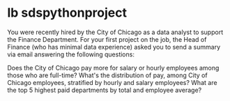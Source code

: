 # lb sdspythonproject
You were recently hired by the City of Chicago as a data analyst to support the Finance Department. For your first project on the job, the Head of Finance (who has minimal data experience) asked you to send a summary via email answering the following questions:

Does the City of Chicago pay more for salary or hourly employees among those who are full-time?
What's the distribution of pay, among City of Chicago employees, stratified by hourly and salary employees?
What are the top 5 highest paid departments by total and employee average?
